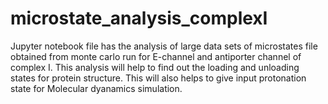 # microstate_analysis_complexI

Jupyter notebook file has the analysis of large data sets of microstates file obtained from monte carlo run for E-channel and antiporter channel of complex I.
This analysis will help to find out the loading and unloading states for protein structure. This will also helps to give input protonation state for Molecular dyanamics simulation.
